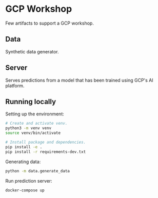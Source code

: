 # GCP Workshop

Few artifacts to support a GCP workshop.

## Data

Synthetic data generator.

## Server

Serves predictions from a model that has been trained using GCP's AI platform.

## Running locally

Setting up the environment:

```bash
# Create and activate venv.
python3 -m venv venv
source venv/bin/activate

# Install package and dependencies.
pip install -e .
pip install -r requirements-dev.txt
```

Generating data:

```bash
python -m data.generate_data
```

Run prediction server:

```bash
docker-compose up
```
